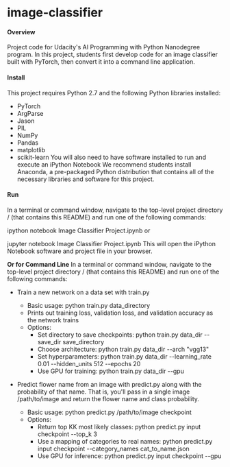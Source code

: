 # image-classifier
#### Overview
Project code for Udacity's AI Programming with Python Nanodegree program. In this project, students first develop code for an image classifier built with PyTorch, then convert it into a command line application.

#### Install
This project requires Python 2.7 and the following Python libraries installed:
- PyTorch
- ArgParse
- Jason
- PIL
- NumPy
- Pandas
- matplotlib
- scikit-learn You will also need to have software installed to run and execute an iPython Notebook
We recommend students install Anaconda, a pre-packaged Python distribution that contains all of the necessary libraries and software for this project.

#### Run
In a terminal or command window, navigate to the top-level project directory / (that contains this README) and run one of the following commands:

ipython notebook Image Classifier Project.ipynb or

jupyter notebook Image Classifier Project.ipynb This will open the iPython Notebook software and project file in your browser.

**Or for Command Line**
In a terminal or command window, navigate to the top-level project directory / (that contains this README) and run one of the following commands:
- Train a new network on a data set with train.py

  - Basic usage: python train.py data_directory
  - Prints out training loss, validation loss, and validation accuracy as the network trains
  - Options:
    - Set directory to save checkpoints: python train.py data_dir --save_dir save_directory
    - Choose architecture: python train.py data_dir --arch "vgg13"
    - Set hyperparameters: python train.py data_dir --learning_rate 0.01 --hidden_units 512 --epochs 20
    - Use GPU for training: python train.py data_dir --gpu
- Predict flower name from an image with predict.py along with the probability of that name. That is, you'll pass in a single image /path/to/image and return the flower name and class probability.

  - Basic usage: python predict.py /path/to/image checkpoint
  - Options:
    - Return top KK most likely classes: python predict.py input checkpoint --top_k 3
    - Use a mapping of categories to real names: python predict.py input checkpoint --category_names cat_to_name.json
    - Use GPU for inference: python predict.py input checkpoint --gpu
